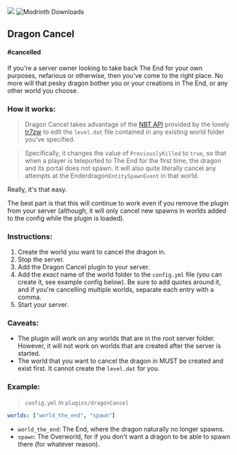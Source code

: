 <img src="https://img.shields.io/liberapay/patrons/sh0inx.svg?logo=liberapay?style=flat"> <img alt="Modrinth Downloads" src="https://img.shields.io/modrinth/dt/dragon-cancel?style=flat">

## Dragon Cancel
#### #cancelled

If you're a server owner looking to take back The End for your own purposes, nefarious or otherwise, then you've come to the right place. No more will that pesky dragon bother you or your creations in The End, or any other world you choose.

### How it works:

> Dragon Cancel takes advantage of the [NBT API](https://github.com/tr7zw/Item-NBT-API) provided by the lovely [tr7zw](https://github.com/tr7zw) to edit the ``level.dat`` file contained in any existing world folder you've specified. 

> Specifically, it changes the value of ``PreviouslyKilled`` to ``true``, so that when a player is teleported to The End for the first time, the dragon and its portal does not spawn. It will also quite literally cancel any attempts at the Enderdragon``EntitySpawnEvent`` in that world.

Really, it's that easy. 

The best part is that this will continue to work even if you remove the plugin from your server (although, it will only cancel new spawns in worlds added to the config while the plugin is loaded).

### Instructions:

1. Create the world you want to cancel the dragon in.
2. Stop the server.
3. Add the Dragon Cancel plugin to your server.
3. Add the *exact* name of the world folder to the ``config.yml`` file (you can create it, see example config below). Be sure to add quotes around it, and if you're cancelling multiple worlds, separate each entry with a comma.
4. Start your server.

### Caveats:

- The plugin will work on any worlds that are in the root server folder. However, it will not work on worlds that are created after the server is started.
- The world that you want to cancel the dragon in MUST be created and exist first. It cannot create the ``level.dat`` for you.

### Example:

> ``config.yml`` in ``plugins/dragonCancel``
```yaml
worlds: ["world_the_end", "spawn"]
```
- ``world_the_end``: The End, where the dragon naturally no longer spawns.
- ``spawn``: The Overworld, for if you don't want a dragon to be able to spawn there (for whatever reason).
